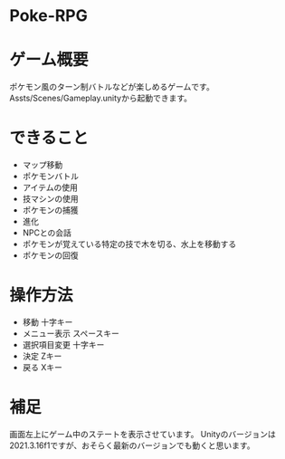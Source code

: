 # Poke-RPG
# ゲーム概要
ポケモン風のターン制バトルなどが楽しめるゲームです。
Assts/Scenes/Gameplay.unityから起動できます。

# できること
* マップ移動
* ポケモンバトル
* アイテムの使用
* 技マシンの使用
* ポケモンの捕獲
* 進化
* NPCとの会話
* ポケモンが覚えている特定の技で木を切る、水上を移動する
* ポケモンの回復


# 操作方法
* 移動
十字キー
* メニュー表示
スペースキー
* 選択項目変更
十字キー
* 決定
Zキー
* 戻る
Xキー

# 補足
画面左上にゲーム中のステートを表示させています。
Unityのバージョンは2021.3.16f1ですが、おそらく最新のバージョンでも動くと思います。
